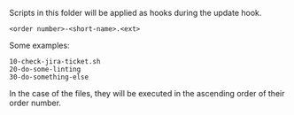 Scripts in this folder will be applied as hooks during the update hook.

    <order number>-<short-name>.<ext>
    
Some examples:

    10-check-jira-ticket.sh
    20-do-some-linting
    30-do-something-else

In the case of the files, they will be executed in the ascending order of their order number.
